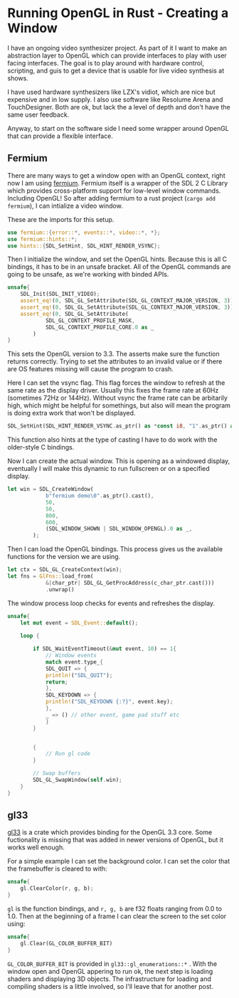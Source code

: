 # Running OpenGL in Rust - Creating a Window

I have an ongoing video synthesizer project. As part of it I want to make an abstraction layer to OpenGL which can provide interfaces to play with user facing interfaces. The goal is to play around with hardware control, scripting, and guis to get a device that is usable for live video synthesis at shows.

I have used hardware synthesizers like LZX's vidiot, which are nice but expensive and in low supply. I also use software like Resolume Arena and TouchDesigner. Both are ok, but lack the a level of depth and don't have the same user feedback.

Anyway, to start on the software side I need some wrapper around OpenGL that can provide a flexible interface. 

## Fermium

There are many ways to get a window open with an OpenGL context, right now I am using [fermium](https://docs.rs/fermium/latest/fermium/). Fermium itself is a wrapper of the SDL 2 C Library which provides cross-platform support for low-level window commands. Including OpenGL! So after adding fermium to a rust project (`cargo add fermium`), I can intialize a video window.

These are the imports for this setup.

```rust
use fermium::{error::*, events::*, video::*, *};
use fermium::hints::*;
use hints::{SDL_SetHint, SDL_HINT_RENDER_VSYNC};
```

Then I initialize the window, and set the OpenGL hints. Because this is all C bindings, it has to be in an unsafe bracket. All of the OpenGL commands are going to be unsafe, as we're working with binded APIs.

```rust
unsafe{
    SDL_Init(SDL_INIT_VIDEO);
    assert_eq!(0, SDL_GL_SetAttribute(SDL_GL_CONTEXT_MAJOR_VERSION, 3));
    assert_eq!(0, SDL_GL_SetAttribute(SDL_GL_CONTEXT_MAJOR_VERSION, 3));
    assert_eq!(0, SDL_GL_SetAttribute(
            SDL_GL_CONTEXT_PROFILE_MASK,
            SDL_GL_CONTEXT_PROFILE_CORE.0 as _
        )
}
```

This sets the OpenGL version to 3.3. The asserts make sure the function returns correctly. Trying to set the attributes to an invalid value or if there are OS features missing will cause the program to crash.

Here I can set the vsync flag. This flag forces the window to refresh at the same rate as the display driver. Usually this fixes the frame rate at 60Hz (sometimes 72Hz or 144Hz). Without vsync the frame rate can be arbitarily high, which might be helpful for somethings, but also will mean the program is doing extra work that won't be displayed.

```rust
SDL_SetHint(SDL_HINT_RENDER_VSYNC.as_ptr() as *const i8, "1".as_ptr() as *const i8);
```

This function also hints at the type of casting I have to do work with the older-style C bindings.

Now I can create the actual window. This is opening as a windowed display, eventually I will make this dynamic to run fullscreen or on a specified display.

```rust
let win = SDL_CreateWindow(
            b"fermium demo\0".as_ptr().cast(),
            50,
            50,
            800,
            600,
            (SDL_WINDOW_SHOWN | SDL_WINDOW_OPENGL).0 as _,
        );
```

Then I can load the OpenGL bindings. This process gives us the available functions for the version we are using.

```rust
let ctx = SDL_GL_CreateContext(win);
let fns = GlFns::load_from(
            &|char_ptr| SDL_GL_GetProcAddress(c_char_ptr.cast()))
            .unwrap()
```

The window process loop checks for events and refreshes the display.

```rust
unsafe{
    let mut event = SDL_Event::default();
    
    loop {

        if SDL_WaitEventTimeout(&mut event, 10) == 1{
            // Window events
            match event.type_{
            SDL_QUIT => {
            println!("SDL_QUIT");
            return;
            },
            SDL_KEYDOWN => {
            println!("SDL_KEYDOWN {:?}", event.key);
            },
            _ => () // other event, game pad stuff etc 
            }
        }


        {
            // Run gl code
        }

        // Swap buffers
        SDL_GL_SwapWindow(self.win);
    }
}
```

## gl33

[gl33](https://docs.rs/gl33/latest/gl33/) is a crate which provides binding for the OpenGL 3.3 core. Some fuctionality is missing that was added in newer versions of OpenGL, but it works well enough.

For a simple example I can set the background color. I can set the color that the framebuffer is cleared to with:

```rust
unsafe{
    gl.ClearColor(r, g, b);
}
```

`gl` is the function bindings, and `r, g, b` are f32 floats ranging from 0.0 to 1.0. Then at the beginning of a frame I can clear the screen to the set color using:

```rust
unsafe{
    gl.Clear(GL_COLOR_BUFFER_BIT)
}
```

`GL_COLOR_BUFFER_BIT` is provided in `gl33::gl_enumerations::*` . With the window open and OpenGL appering to run ok, the next step is loading shaders and displaying 3D objects. The infrastructure for loading and compiling shaders is a little involved, so I'll leave that for another post.
